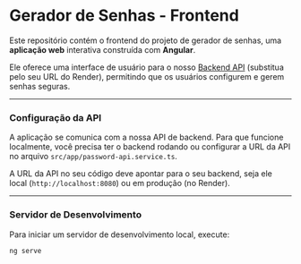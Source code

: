 # Gerador de Senhas - Frontend

Este repositório contém o frontend do projeto de gerador de senhas, uma **aplicação web** interativa construída com **Angular**.

Ele oferece uma interface de usuário para o nosso [Backend API](https://password-generator-backend-xiaa.onrender.com) (substitua pelo seu URL do Render), permitindo que os usuários configurem e gerem senhas seguras.

---

### Configuração da API

A aplicação se comunica com a nossa API de backend. Para que funcione localmente, você precisa ter o backend rodando ou configurar a URL da API no arquivo `src/app/password-api.service.ts`.

A URL da API no seu código deve apontar para o seu backend, seja ele local (`http://localhost:8080`) ou em produção (no Render).

---

### Servidor de Desenvolvimento

Para iniciar um servidor de desenvolvimento local, execute:

```bash
ng serve